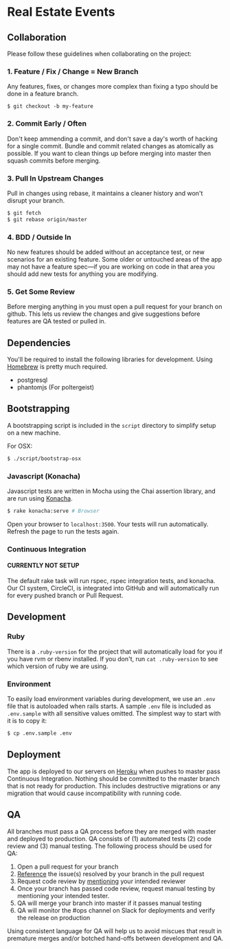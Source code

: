 # Real Estate Events

## Collaboration

Please follow these guidelines when collaborating on the project:

### 1. Feature / Fix / Change = New Branch

Any features, fixes, or changes more complex than fixing a typo should be done
in a feature branch.

```
$ git checkout -b my-feature
```

### 2. Commit Early / Often

Don't keep ammending a commit, and don't save a day's worth of hacking for a
single commit. Bundle and commit related changes as atomically as possible. If
you want to clean things up before merging into master then squash commits
before merging.

### 3. Pull In Upstream Changes

Pull in changes using rebase, it maintains a cleaner history and won't disrupt your branch.

```bash
$ git fetch
$ git rebase origin/master
```

### 4. BDD / Outside In

No new features should be added without an acceptance test, or new scenarios
for an existing feature. Some older or untouched areas of the app may not have
a feature spec—if you are working on code in that area you should add new
tests for anything you are modifying.

### 5. Get Some Review

Before merging anything in you must open a pull request for your branch on
github. This lets us review the changes and give suggestions before features are
QA tested or pulled in.

## Dependencies

You'll be required to install the following libraries for development. Using
[Homebrew](http://mxcl.github.com/homebrew/) is pretty much required.

* postgresql
* phantomjs (For poltergeist)

## Bootstrapping

A bootstrapping script is included in the `script` directory to simplify setup
on a new machine.

For OSX:

```bash
$ ./script/bootstrap-osx
```

### Javascript (Konacha)

Javascript tests are written in Mocha using the Chai assertion library, and are
run using [Konacha][konacha].

```bash
$ rake konacha:serve # Browser
```
Open your browser to `localhost:3500`. Your tests will run automatically.
Refresh the page to run the tests again.

### Continuous Integration
#### CURRENTLY NOT SETUP
The default rake task will run rspec, rspec integration tests, and konacha. Our
CI system, CircleCI, is integrated into GitHub and will automatically run for
every pushed branch or Pull Request.

## Development

### Ruby

There is a `.ruby-version` for the project that will automatically load for you
if you have rvm or rbenv installed. If you don't, run `cat .ruby-version` to
see which version of ruby we are using.

### Environment

To easily load environment variables during development, we use an `.env` file
that is autoloaded when rails starts. A sample `.env` file is included as
`.env.sample` with all sensitive values omitted. The simplest way to start with
it is to copy it:

```bash
$ cp .env.sample .env
```

## Deployment

The app is deployed to our servers on [Heroku](http://heroku.com) when pushes to
master pass Continuous Integration. Nothing should be committed to the master
branch that is not ready for production. This includes destructive migrations or
any migration that would cause incompatibility with running code.

## QA

All branches must pass a QA process before they are merged with master and
deployed to production. QA consists of (1) automated tests (2) code review and
(3) manual testing. The following process should be used for QA:

1. Open a pull request for your branch
2. [Reference](https://help.github.com/articles/writing-on-github/#issue-autocompletion)
   the issue(s) resolved by your branch in the pull request
3. Request code review by
   [mentioning](https://help.github.com/articles/writing-on-github/#name-and-team-mentions-autocomplete)
   your intended reviewer
4. Once your branch has passed code review, request manual testing by mentioning
   your intended tester.
5. QA will merge your branch into master if it passes manual testing
6. QA will monitor the #ops channel on Slack for deployments and verify the
   release on production

Using consistent language for QA will help us to avoid miscues that result in
premature merges and/or botched hand-offs between development and QA.

[konacha]: https://github.com/jfirebaugh/konacha
